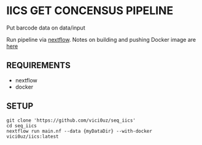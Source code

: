 # IICS GET CONCENSUS PIPELINE
Put barcode data on data/input

Run pipeline via [nextflow](https://www.nextflow.io/). Notes on building and pushing Docker image are [here](https://hub.docker.com/layers/vici0uz/iics/latest/images/sha256-1c11f1fa0b9a1d3f5cb9a7f7e9e6eb97dfc23b00ea3b3fd3e44ff6bd00c8b068?context=repo)

## REQUIREMENTS
- nextflow
- docker


## SETUP
```
git clone 'https://github.com/vici0uz/seq_iics'
cd seq_iics
nextflow run main.nf --data {myDataDir} --with-docker vici0uz/iics:latest
```

